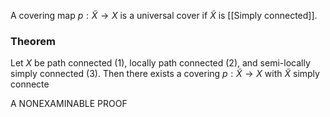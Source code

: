 A covering map $p:\tilde{X}\to X$ is a universal cover if $\tilde{X}$ is [[Simply connected]].


### Theorem
Let $X$ be path connected (1), locally path connected (2), and semi-locally simply connected (3). Then there exists a covering $p:\tilde{X}\to X$ with $\tilde{X}$ simply connecte

A NONEXAMINABLE PROOF